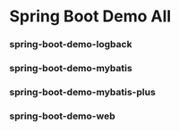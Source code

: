 # Spring Boot Demo All
### spring-boot-demo-logback
### spring-boot-demo-mybatis
### spring-boot-demo-mybatis-plus
### spring-boot-demo-web
